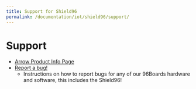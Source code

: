 ```yaml
---
title: Support for Shield96
permalink: /documentation/iot/shield96/support/
---
```


# Support

- [Arrow Product Info Page](https://www.arrow.com/en/research-and-events/articles/the-shield96-development-boards)
- [Report a bug!](../../../Extras/Report_a_bug.md)
   - Instructions on how to report bugs for any of our 96Boards hardware and software, this includes the Shield96!
